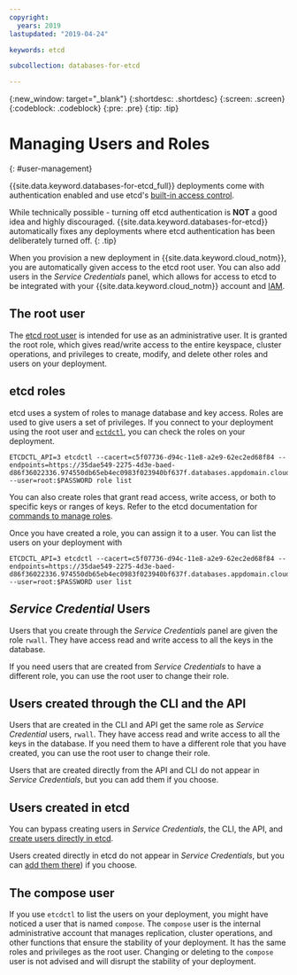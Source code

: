 ```yaml
---
copyright:
  years: 2019
lastupdated: "2019-04-24"

keywords: etcd

subcollection: databases-for-etcd

---
```


{:new_window: target="_blank"}
{:shortdesc: .shortdesc}
{:screen: .screen}
{:codeblock: .codeblock}
{:pre: .pre}
{:tip: .tip}


# Managing Users and Roles
{: #user-management}

{{site.data.keyword.databases-for-etcd_full}} deployments come with authentication enabled and use etcd's [built-in access control](https://github.com/etcd-io/etcd/blob/master/Documentation/op-guide/authentication.md). 

While technically possible - turning off etcd authentication is **NOT** a good idea and highly discouraged. {{site.data.keyword.databases-for-etcd}} automatically fixes any deployments where etcd authentication has been deliberately turned off.
{: .tip}

When you provision a new deployment in {{site.data.keyword.cloud_notm}}, you are automatically given access to the etcd root user. You can also add users in the _Service Credentials_ panel, which allows for access to etcd to be integrated with your {{site.data.keyword.cloud_notm}} account and [IAM](/docs/services/databases-for-etcd?topic=cloud-databases-iam).

## The root user

The [etcd root user](https://github.com/etcd-io/etcd/blob/master/Documentation/op-guide/authentication.md#special-users-and-roles) is intended for use as an administrative user. It is granted the root role, which gives read/write access to the entire keyspace, cluster operations, and privileges to create, modify, and delete other roles and users on your deployment.

## etcd roles

etcd uses a system of roles to manage database and key access. Roles are used to give users a set of privileges. If you connect to your deployment using the root user and [`ectdctl`](/docs/services/databases-for-etcd?topic=databases-for-etcd-connecting-etcdctl), you can check the roles on your deployment.
```
ETCDCTL_API=3 etcdctl --cacert=c5f07736-d94c-11e8-a2e9-62ec2ed68f84 --endpoints=https://35dae549-2275-4d3e-baed-d86f36022336.974550db65eb4ec0983f023940bf637f.databases.appdomain.cloud:32460 --user=root:$PASSWORD role list
```

You can also create roles that grant read access, write access, or both to specific keys or ranges of keys. Refer to the etcd documentation for [commands to manage roles](https://github.com/etcd-io/etcd/blob/master/Documentation/op-guide/authentication.md#working-with-roles).

Once you have created a role, you can assign it to a user. You can list the users on your deployment with
```
ETCDCTL_API=3 etcdctl --cacert=c5f07736-d94c-11e8-a2e9-62ec2ed68f84 --endpoints=https://35dae549-2275-4d3e-baed-d86f36022336.974550db65eb4ec0983f023940bf637f.databases.appdomain.cloud:32460 --user=root:$PASSWORD user list
```

## _Service Credential_ Users

Users that you create through the _Service Credentials_ panel are given the role `rwall`. They have access read and write access to all the keys in the database.

If you need users that are created from _Service Credentials_ to have a different role, you can use the root user to change their role.

## Users created through the CLI and the API

Users that are created in the CLI and API get the same role as _Service Credential_ users, `rwall`. They have access read and write access to all the keys in the database. If you need them to have a different role that you have created, you can use the root user to change their role.

Users that are created directly from the API and CLI do not appear in _Service Credentials_, but you can add them if you choose.

## Users created in etcd

You can bypass creating users in _Service Credentials_, the CLI, the API, and [create users directly in etcd](https://github.com/etcd-io/etcd/blob/master/Documentation/op-guide/authentication.md#working-with-users). 

Users created directly in etcd do not appear in _Service Credentials_, but you can [add them there](/docs/services/databases-for-etcd?topic=databases-for-etcd-connection-strings#adding-users-to-_service-credentials_)) if you choose.

## The compose user

If you use `etcdctl` to list the users on your deployment, you might have noticed a user that is named `compose`. The `compose` user is the internal administrative account that manages replication, cluster operations, and other functions that ensure the stability of your deployment. It has the same roles and privileges as the root user. Changing or deleting to the `compose` user is not advised and will disrupt the stability of your deployment.